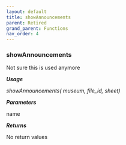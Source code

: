 ```yaml
---
layout: default
title: showAnnouncements
parent: Retired
grand_parent: Functions
nav_order: 4
---
```


### showAnnouncements

Not sure this is used anymore                

***Usage***

*showAnnouncements(
	museum,
	file_id, 
	sheet)*

***Parameters***

name

***Returns***

No return values